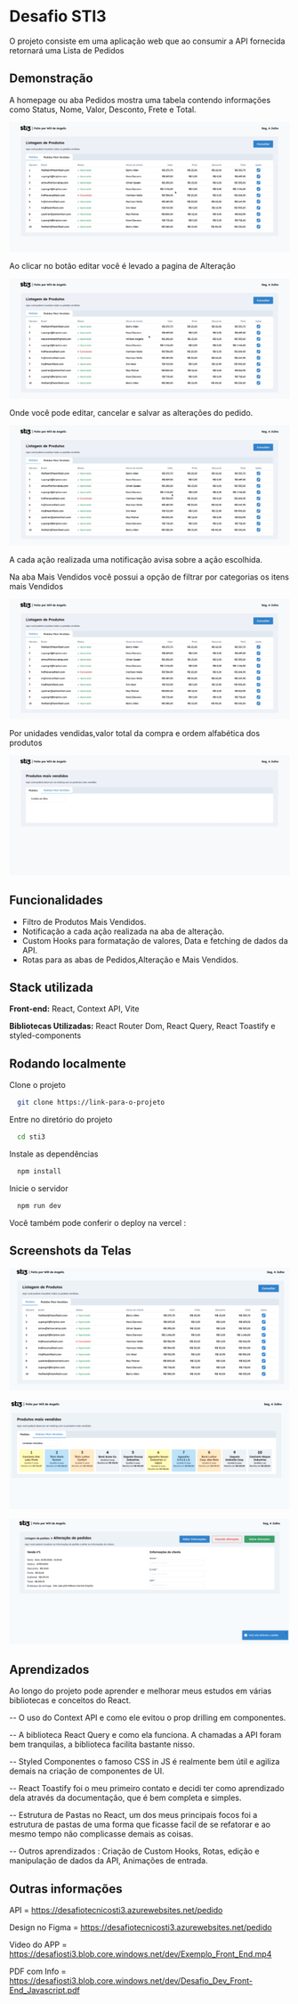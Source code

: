 # Desafio STI3

O projeto consiste em uma aplicação web que ao consumir a API fornecida retornará uma Lista de Pedidos

## Demonstração

A homepage ou aba Pedidos mostra uma tabela contendo informações como Status, Nome, Valor, Desconto, Frete e Total.

![Screenshot](./src/Assets/imagens/homepage.gif)

Ao clicar no botão editar você é levado a pagina de Alteração

![Screenshot](./src/Assets//imagens/edicao.gif)

Onde você pode editar, cancelar e salvar as alterações do pedido.

![Screenshot](./src/Assets//imagens/notificacao.gif)

A cada ação realizada uma notificação avisa sobre a ação escolhida.

Na aba Mais Vendidos você possui a opção de filtrar por categorias os itens mais Vendidos

![Screenshot](./src/Assets//imagens/filtro.gif)

Por unidades vendidas,valor total da compra e ordem alfabética dos produtos

![Screenshot](./src/Assets//imagens/mostrando_filtros.gif)

## Funcionalidades

- Filtro de Produtos Mais Vendidos.
- Notificação a cada ação realizada na aba de alteração.
- Custom Hooks para formatação de valores, Data e fetching de dados da API.
- Rotas para as abas de Pedidos,Alteração e Mais Vendidos.

## Stack utilizada

**Front-end:** React, Context API, Vite

**Bibliotecas Utilizadas:** React Router Dom, React Query, React Toastify e styled-components

## Rodando localmente

Clone o projeto

```bash
  git clone https://link-para-o-projeto
```

Entre no diretório do projeto

```bash
  cd sti3
```

Instale as dependências

```bash
  npm install
```

Inicie o servidor

```bash
  npm run dev
```

Você também pode conferir o deploy na vercel :

## Screenshots da Telas

![App Screenshot](./src/Assets/imagens/homepage.png)

![App Screenshot](./src/Assets/imagens/vendas.png)

![App Screenshot](./src/Assets/imagens/edicao.png)

## Aprendizados

Ao longo do projeto pode aprender e melhorar meus estudos em várias bibliotecas e conceitos
do React.

-- O uso do Context API e como ele evitou o prop drilling em componentes.

-- A biblioteca React Query e como ela funciona. A chamadas a API foram bem tranquilas, a biblioteca facilita bastante nisso.

-- Styled Componentes o famoso CSS in JS é realmente bem útil e agiliza demais na criação de componentes de UI.

-- React Toastify foi o meu primeiro contato e decidi ter como aprendizado dela através da documentação, que é bem completa e simples.

-- Estrutura de Pastas no React, um dos meus principais focos foi a estrutura de pastas de uma forma que ficasse facil de se refatorar e ao mesmo tempo
não complicasse demais as coisas.

-- Outros aprendizados : Criação de Custom Hooks, Rotas, edição e manipulação de dados da API, Animações de entrada.

## Outras informações

API = https://desafiotecnicosti3.azurewebsites.net/pedido

Design no Figma = https://desafiotecnicosti3.azurewebsites.net/pedido

Video do APP = https://desafiosti3.blob.core.windows.net/dev/Exemplo_Front_End.mp4

PDF com Info = https://desafiosti3.blob.core.windows.net/dev/Desafio_Dev_Front-End_Javascript.pdf
